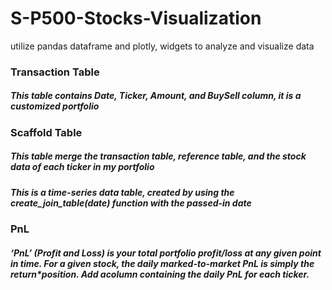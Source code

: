 # S-P500-Stocks-Visualization
utilize pandas dataframe and plotly, widgets to analyze and visualize data

### Transaction Table
##### This table contains Date, Ticker, Amount, and BuySell column, it is a customized portfolio

### Scaffold Table
##### This table merge the transaction table, reference table, and the stock data of each ticker in my portfolio
##### This is a time-series data table, created by using the create_join_table(date) function with the passed-in date

### PnL
##### ‘PnL’ (Profit and Loss) is your total portfolio profit/loss at any given point in time. For a given stock, the daily marked-to-market PnL is simply the return*position. Add acolumn containing the daily PnL for each ticker.
